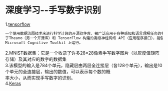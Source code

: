 # 深度学习--手写数字识别

1.[tensorflow](http://www.tensorfly.cn/tfdoc/get_started/introduction.html)
```python
一个使用数据流图技术来进行科学计算的开源软件库，被广泛应用于各种感知和语言理解任务的机器学习。此外，还将使用Keras,他是基  
于Theano（另一个开源库）和 TensorFlow 构建的高级神经网络 API（应用程序接口），能够在 Theano、TensorFlow 或  
Microsoft Cognitive Toolkit 上运行。
```
2.MNIST数据集：它是一个收录了许多28×28像素手写数字图片（以灰度值矩阵存储）及其对应的数字的数据集  
3.该模型的输入是784个单元，隐藏层由两层全连接层（各128个单元），输出是10个单元的全连接层，输出的数值，可以表示每个数的概  
率大小，从而实现手写数字的识别。  
4.[Keras](https://www.jianshu.com/p/e9c1e68a615e)
